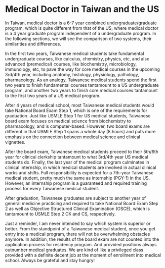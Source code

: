 # Medical Doctor in Taiwan and the US

In Taiwan, medical doctor is a 6-7 year combined undergraduate/graduate program, which is quite different from that of the US, where medical doctor is a 4 year graduate program independent of a undergraduate program. In the following sections, we will see the comparison of two systems, their similarities and differences.

In the first two years, Taiwanese medical students take fundamental undergraduate courses, like calculus, chemistry, physics, etc, and also advanced (premedical) courses, like biochemistry, microbiology, immunology, etc, to pave the way for core medical courses in the upcoming 3rd/4th year, including anatomy, histology, physiology, pathology, pharmacology. As an analogy, Taiwanese medical students spend the first two years to finish fundamental courses tantamount to a US undergraduate program, and another two years to finish core medical courses tantamount to the first two years of a US medical program.

After 4 years of medical school, most Taiwanese medical students would take National Board Exam Step 1, which is one of the requirements for graduation. Just like USMLE Step 1 for US medical students, Taiwanese board exam focuses on medical science from biochemistry to pharmacology, and is computer-based. However, two board exams are different in that USMLE Step 1 spans a whole day (8 hours) and puts more emphasis on the connection between medical science and clinical vignettes.

After the board exam, Taiwanese medical students proceed to their 5th/6th year for clinical clerkship tantamount to what 3rd/4th year US medical students do. Finally, the last year of the medical program culminates in clinical internship, in which medical students are involved in actual clinical works and shifts. Full responsibility is expected for a 7th-year Taiwanese medical student, pretty much the same as internship (PGY-1) in the US. However, an internship program is a guaranteed and required training process for every Taiwanese medical student.

After graduation, Taiwanese graduates are subject to another year of general medicine practicing and required to take National Board Exam Step 2 as well as Objective Structured Clinical Examination (OSCE), which is tantamount to USMLE Step 2 CK and CS, respectively.

Just a reminder, I am never intended to say which system is superior or better. From the standpoint of a Taiwanese medical student, once you get entry into a medical program, there will not be overwhelming obstacles anymore. In addition, the results of the board exam are not counted into the application process for residency program. And provided positions always outnumber medical graduates. We are kind of like a privileged class provided with a definite decent job at the moment of enrollment into medical school. Always be grateful and stay hungry!
